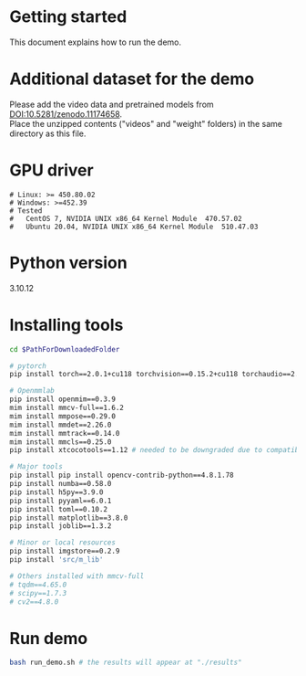 # Getting started 
This document explains how to run the demo.

# Additional dataset for the demo
Please add the video data and pretrained models from [DOI:10.5281/zenodo.11174658](https://zenodo.org/records/11174658).   
Place the unzipped contents ("videos" and "weight" folders) in the same directory as this file. 

# GPU driver 
    # Linux: >= 450.80.02
    # Windows: >=452.39
    # Tested 
    #   CentOS 7, NVIDIA UNIX x86_64 Kernel Module  470.57.02 
    #   Ubuntu 20.04, NVIDIA UNIX x86_64 Kernel Module  510.47.03 

# Python version 
3.10.12 

# Installing tools
```bash
cd $PathForDownloadedFolder

# pytorch 
pip install torch==2.0.1+cu118 torchvision==0.15.2+cu118 torchaudio==2.0.2 --index-url https://download.pytorch.org/whl/cu118

# Openmmlab
pip install openmim==0.3.9
mim install mmcv-full==1.6.2
mim install mmpose==0.29.0
mim install mmdet==2.26.0
mim install mmtrack==0.14.0
mim install mmcls==0.25.0
pip install xtcocotools==1.12 # needed to be downgraded due to compatibility to numpy

# Major tools
pip install pip install opencv-contrib-python==4.8.1.78
pip install numba==0.58.0
pip install h5py==3.9.0
pip install pyyaml==6.0.1
pip install toml==0.10.2 
pip install matplotlib==3.8.0
pip install joblib==1.3.2

# Minor or local resources 
pip install imgstore==0.2.9
pip install 'src/m_lib'

# Others installed with mmcv-full 
# tqdm==4.65.0
# scipy==1.7.3
# cv2==4.8.0
```

# Run demo 
```bash 
bash run_demo.sh # the results will appear at "./results"
```
